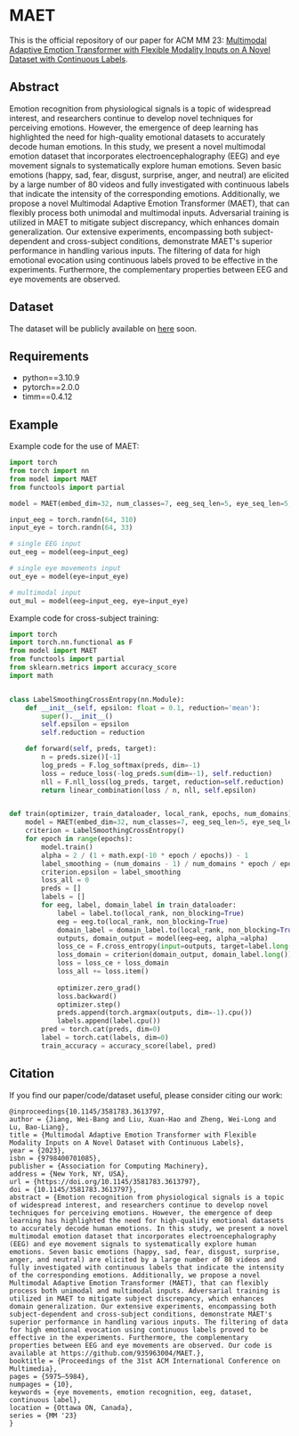 # MAET
This is the official repository of our paper for ACM MM 23: [Multimodal Adaptive Emotion Transformer with Flexible Modality Inputs on A Novel Dataset with Continuous Labels](https://dl.acm.org/doi/10.1145/3581783.3613797).

## Abstract
Emotion recognition from physiological signals is a topic of widespread interest, and researchers continue to develop novel techniques for perceiving emotions. However, the emergence of deep learning has highlighted the need for high-quality emotional datasets to accurately decode human emotions. In this study, we present a novel multimodal emotion dataset that incorporates electroencephalography (EEG) and eye movement signals to systematically explore human emotions. Seven basic emotions (happy, sad, fear, disgust, surprise, anger, and neutral) are elicited by a large number of 80 videos and fully investigated with continuous labels that indicate the intensity of the corresponding emotions. Additionally, we propose a novel Multimodal Adaptive Emotion Transformer (MAET), that can flexibly process both unimodal and multimodal inputs. Adversarial training is utilized in MAET to mitigate subject discrepancy, which enhances domain generalization. Our extensive experiments, encompassing both subject-dependent and cross-subject conditions, demonstrate MAET's superior performance in handling various inputs. The filtering of data for high emotional evocation using continuous labels proved to be effective in the experiments. Furthermore, the complementary properties between EEG and eye movements are observed.

## Dataset
The dataset will be publicly available on [here](https://bcmi.sjtu.edu.cn/~seed/index.html) soon.

## Requirements
* python==3.10.9
* pytorch==2.0.0
* timm==0.4.12

## Example
Example code for the use of MAET:
```python
import torch
from torch import nn
from model import MAET
from functools import partial

model = MAET(embed_dim=32, num_classes=7, eeg_seq_len=5, eye_seq_len=5, eeg_dim=310, eye_dim=33, depth=3, num_heads=4, qkv_bias=True, mixffn_start_layer_index=2, norm_layer=partial(nn.LayerNorm, eps=1e-6))

input_eeg = torch.randn(64, 310)
input_eye = torch.randn(64, 33)

# single EEG input
out_eeg = model(eeg=input_eeg)

# single eye movements input
out_eye = model(eye=input_eye)

# multimodal input
out_mul = model(eeg=input_eeg, eye=input_eye)
```
Example code for cross-subject training:
```python
import torch
import torch.nn.functional as F
from model import MAET
from functools import partial
from sklearn.metrics import accuracy_score
import math


class LabelSmoothingCrossEntropy(nn.Module):
    def __init__(self, epsilon: float = 0.1, reduction='mean'):
        super().__init__()
        self.epsilon = epsilon
        self.reduction = reduction

    def forward(self, preds, target):
        n = preds.size()[-1]
        log_preds = F.log_softmax(preds, dim=-1)
        loss = reduce_loss(-log_preds.sum(dim=-1), self.reduction)
        nll = F.nll_loss(log_preds, target, reduction=self.reduction)
        return linear_combination(loss / n, nll, self.epsilon)


def train(optimizer, train_dataloader, local_rank, epochs, num_domains):
    model = MAET(embed_dim=32, num_classes=7, eeg_seq_len=5, eye_seq_len=5, eeg_dim=310, eye_dim=33, depth=3, num_heads=4, qkv_bias=True, mixffn_start_layer_index=2, norm_layer=partial(nn.LayerNorm, eps=1e-6), domain_generalization=True, num_domains=num_domains)
    criterion = LabelSmoothingCrossEntropy()
    for epoch in range(epochs):
        model.train()
        alpha = 2 / (1 + math.exp(-10 * epoch / epochs)) - 1
        label_smoothing = (num_domains - 1) / num_domains * epoch / epochs
        criterion.epsilon = label_smoothing
        loss_all = 0
        preds = []
        labels = []
        for eeg, label, domain_label in train_dataloader:
            label = label.to(local_rank, non_blocking=True)
            eeg = eeg.to(local_rank, non_blocking=True)
            domain_label = domain_label.to(local_rank, non_blocking=True)
            outputs, domain_output = model(eeg=eeg, alpha_=alpha)
            loss_ce = F.cross_entropy(input=outputs, target=label.long())
            loss_domain = criterion(domain_output, domain_label.long())
            loss = loss_ce + loss_domain
            loss_all += loss.item()
            
            optimizer.zero_grad()
            loss.backward()
            optimizer.step()
            preds.append(torch.argmax(outputs, dim=-1).cpu())
            labels.append(label.cpu())
        pred = torch.cat(preds, dim=0)
        label = torch.cat(labels, dim=0)
        train_accuracy = accuracy_score(label, pred)
```

## Citation
If you find our paper/code/dataset useful, please consider citing our work:
```
@inproceedings{10.1145/3581783.3613797,
author = {Jiang, Wei-Bang and Liu, Xuan-Hao and Zheng, Wei-Long and Lu, Bao-Liang},
title = {Multimodal Adaptive Emotion Transformer with Flexible Modality Inputs on A Novel Dataset with Continuous Labels},
year = {2023},
isbn = {9798400701085},
publisher = {Association for Computing Machinery},
address = {New York, NY, USA},
url = {https://doi.org/10.1145/3581783.3613797},
doi = {10.1145/3581783.3613797},
abstract = {Emotion recognition from physiological signals is a topic of widespread interest, and researchers continue to develop novel techniques for perceiving emotions. However, the emergence of deep learning has highlighted the need for high-quality emotional datasets to accurately decode human emotions. In this study, we present a novel multimodal emotion dataset that incorporates electroencephalography (EEG) and eye movement signals to systematically explore human emotions. Seven basic emotions (happy, sad, fear, disgust, surprise, anger, and neutral) are elicited by a large number of 80 videos and fully investigated with continuous labels that indicate the intensity of the corresponding emotions. Additionally, we propose a novel Multimodal Adaptive Emotion Transformer (MAET), that can flexibly process both unimodal and multimodal inputs. Adversarial training is utilized in MAET to mitigate subject discrepancy, which enhances domain generalization. Our extensive experiments, encompassing both subject-dependent and cross-subject conditions, demonstrate MAET's superior performance in handling various inputs. The filtering of data for high emotional evocation using continuous labels proved to be effective in the experiments. Furthermore, the complementary properties between EEG and eye movements are observed. Our code is available at https://github.com/935963004/MAET.},
booktitle = {Proceedings of the 31st ACM International Conference on Multimedia},
pages = {5975–5984},
numpages = {10},
keywords = {eye movements, emotion recognition, eeg, dataset, continuous label},
location = {Ottawa ON, Canada},
series = {MM '23}
}
```
